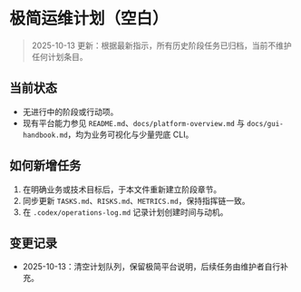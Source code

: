 # 极简运维计划（空白）

> 2025-10-13 更新：根据最新指示，所有历史阶段任务已归档，当前不维护任何计划条目。

## 当前状态
- 无进行中的阶段或行动项。
- 现有平台能力参见 `README.md`、`docs/platform-overview.md` 与 `docs/gui-handbook.md`，均为业务可视化与少量兜底 CLI。

## 如何新增任务
1. 在明确业务或技术目标后，于本文件重新建立阶段章节。
2. 同步更新 `TASKS.md`、`RISKS.md`、`METRICS.md`，保持指挥链一致。
3. 在 `.codex/operations-log.md` 记录计划创建时间与动机。

## 变更记录
- 2025-10-13：清空计划队列，保留极简平台说明，后续任务由维护者自行补充。
